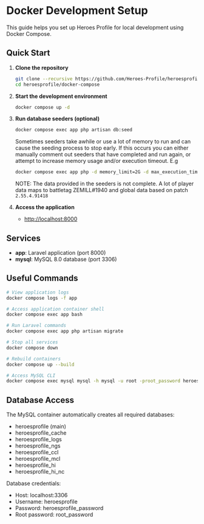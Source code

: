 # Docker Development Setup

This guide helps you set up Heroes Profile for local development using Docker Compose.

## Quick Start

1. **Clone the repository**

   ```bash
   git clone --recursive https://github.com/Heroes-Profile/heroesprofile.git
   cd heroesprofile/docker-compose
   ```

2. **Start the development environment**

   ```bash
   docker compose up -d
   ```

3. **Run database seeders (optional)**

   ```bash
   docker compose exec app php artisan db:seed
   ```

    Sometimes seeders take awhile or use a lot of memory to run and can cause the
    seeding process to stop early. If this occurs you can either manually comment
    out seeders that have completed and run again, or attempt to increase memory
    usage and/or execution timeout.  E.g

    ```bash
    docker compose exec app php -d memory_limit=2G -d max_execution_time=0 artisan db:seed
    ```

    NOTE:  The data provided in the seeders is not complete.
    A lot of player data maps to battletag ZEMILL#1940 and
    global data based on patch `2.55.4.91418`

4. **Access the application**
   - [http://localhost:8000](http://localhost:8000)

## Services

- **app**: Laravel application (port 8000)
- **mysql**: MySQL 8.0 database (port 3306)

## Useful Commands

```bash
# View application logs
docker compose logs -f app

# Access application container shell
docker compose exec app bash

# Run Laravel commands
docker compose exec app php artisan migrate

# Stop all services
docker compose down

# Rebuild containers
docker compose up --build

# Access MySQL CLI
docker compose exec mysql mysql -h mysql -u root -proot_password heroesprofile
```

## Database Access

The MySQL container automatically creates all required databases:

- heroesprofile (main)
- heroesprofile_cache
- heroesprofile_logs
- heroesprofile_ngs
- heroesprofile_ccl
- heroesprofile_mcl
- heroesprofile_hi
- heroesprofile_hi_nc

Database credentials:

- Host: localhost:3306
- Username: heroesprofile
- Password: heroesprofile_password
- Root password: root_password
